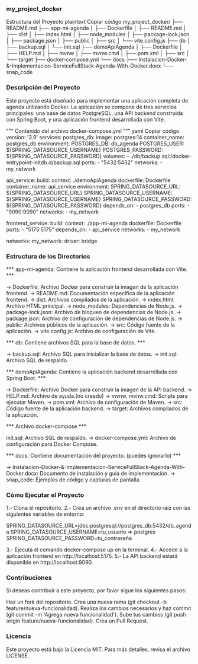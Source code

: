### my_project_docker ###
Estructura del Proyecto
plaintext
Copiar código
my_project_docker/
├── README.md
├── app-mi-agenda
│   ├── Dockerfile
│   ├── README.md
│   ├── dist
│   ├── index.html
│   ├── node_modules
│   ├── package-lock.json
│   ├── package.json
│   ├── public
│   ├── src
│   └── vite.config.js
├── db
│   ├── backup.sql
│   └── init.sql
├── demoApiAgenda
│   ├── Dockerfile
│   ├── HELP.md
│   ├── mvnw
│   ├── mvnw.cmd
│   ├── pom.xml
│   ├── src
│   └── target
├── docker-compose.yml
└── docs
    ├── Instalacion-Docker-&-Implementacion-ServiceFullStack-Agenda-With-Docker.docx
    └── snap_code


### Descripción del Proyecto ###
Este proyecto está diseñado para implementar una aplicación completa de agenda utilizando Docker. La aplicación se compone de tres servicios principales: una base de datos PostgreSQL, una API backend construida con Spring Boot, y una aplicación frontend desarrollada con Vite.

 """ Contenido del archivo docker-compose.yml """
yaml
Copiar código
version: '3.9'
services:
  postgres_db:
    image: postgres:14
    container_name: postgres_db
    environment:
      POSTGRES_DB: db_agenda
      POSTGRES_USER: ${SPRING_DATASOURCE_USERNAME}
      POSTGRES_PASSWORD: ${SPRING_DATASOURCE_PASSWORD}
    volumes:
      - ./db/backup.sql:/docker-entrypoint-initdb.d/backup.sql
    ports:
      - "5432:5432"
    networks:
      - my_network

  api_service:
    build:
      context: ./demoApiAgenda
      dockerfile: Dockerfile
    container_name: api_service
    environment:
      SPRING_DATASOURCE_URL: ${SPRING_DATASOURCE_URL}
      SPRING_DATASOURCE_USERNAME: ${SPRING_DATASOURCE_USERNAME}
      SPRING_DATASOURCE_PASSWORD: ${SPRING_DATASOURCE_PASSWORD}
    depends_on:
      - postgres_db
    ports:
      - "9090:9090"
    networks:
      - my_network

  frontend_service:
    build:
      context: ./app-mi-agenda
      dockerfile: Dockerfile
    ports:
      - "5175:5175"
    depends_on:
      - api_service
    networks:
      - my_network

networks:
  my_network:
    driver: bridge

### Estructura de los Directorios ###

*** app-mi-agenda: Contiene la aplicación frontend desarrollada con Vite. ***

-> Dockerfile: Archivo Docker para construir la imagen de la aplicación frontend.
-> README.md: Documentación específica de la aplicación frontend.
-> dist: Archivos compilados de la aplicación.
-> index.html: Archivo HTML principal.
-> node_modules: Dependencias de Node.js.
-> package-lock.json: Archivo de bloqueo de dependencias de Node.js.
-> package.json: Archivo de configuración de dependencias de Node.js.
-> public: Archivos públicos de la aplicación.
-> src: Código fuente de la aplicación.
-> vite.config.js: Archivo de configuración de Vite.


*** db: Contiene archivos SQL para la base de datos. ***

-> backup.sql: Archivo SQL para inicializar la base de datos.
-> init.sql: Archivo SQL de respaldo.

*** demoApiAgenda: Contiene la aplicación backend desarrollada con Spring Boot. ***

-> Dockerfile: Archivo Docker para construir la imagen de la API backend.
-> HELP.md: Archivo de ayuda.(no creado)
-> mvnw, mvnw.cmd: Scripts para ejecutar Maven.
-> pom.xml: Archivo de configuración de Maven.
-> src: Código fuente de la aplicación backend.
-> target: Archivos compilados de la aplicación.

*** Archivo docker-compose ***

init.sql: Archivo SQL de respaldo.
-> docker-compose.yml: Archivo de configuración para Docker Compose.

*** docs: Contiene documentación del proyecto. (puedes ignorarlo) ***

-> Instalacion-Docker-&-Implementacion-ServiceFullStack-Agenda-With-Docker.docx: Documento de instalación y guía de implementación.
-> snap_code: Ejemplos de código y capturas de pantalla.

### Cómo Ejecutar el Proyecto ###

1.- Clona el repositorio.
2.- Crea un archivo .env en el directorio raíz con las siguientes variables de entorno:
 
SPRING_DATASOURCE_URL=jdbc:postgresql://postgres_db:5432/db_agenda
SPRING_DATASOURCE_USERNAME=tu_usuario => postgres
SPRING_DATASOURCE_PASSWORD=tu_contraseña

3.- Ejecuta el comando docker-compose up en la terminal.
4.- Accede a la aplicación frontend en http://localhost:5175.
5.- La API backend estará disponible en http://localhost:9090.


### Contribuciones ###
Si deseas contribuir a este proyecto, por favor sigue los siguientes pasos:

Haz un fork del repositorio.
Crea una nueva rama (git checkout -b feature/nueva-funcionalidad).
Realiza los cambios necesarios y haz commit (git commit -m 'Agrega nueva funcionalidad').
Sube tus cambios (git push origin feature/nueva-funcionalidad).
Crea un Pull Request.


### Licencia ###
Este proyecto está bajo la Licencia MIT. Para más detalles, revisa el archivo LICENSE.



